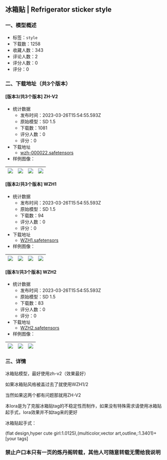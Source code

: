 ## 冰箱贴 | Refrigerator sticker style
### 一、模型概述

- 标签：`style`
- 下载数：1258
- 收藏人数：343
- 评论人数：2
- 评分人数：0
- 评分：0

### 二、下载地址（共3个版本）

#### [版本3/共3个版本] ZH-V2

- 统计数据
  - 发布时间：2023-03-26T15:54:55.593Z
  - 原始模型：SD 1.5
  - 下载数：1081
  - 评分人数：0
  - 评分：0
- 下载地址
  - [wzh-000022.safetensors](https://civitai.com/api/download/models/27307)
- 样例图像：

| <img src="https://image.civitai.com/xG1nkqKTMzGDvpLrqFT7WA/2dc0caff-1a4e-4b3e-fd6a-6611f81b2800/width=450/300635.jpeg" /> | <img src="https://image.civitai.com/xG1nkqKTMzGDvpLrqFT7WA/1f55ff65-5339-4c09-97bd-a13ae91c6700/width=450/300634.jpeg" /> | <img src="https://image.civitai.com/xG1nkqKTMzGDvpLrqFT7WA/d7930655-8089-4e77-def0-354f6d368600/width=450/300633.jpeg" /> | <img src="https://image.civitai.com/xG1nkqKTMzGDvpLrqFT7WA/11053ddc-b13a-40ee-7be2-b077732a9300/width=450/300632.jpeg" /> |
| ---- | ---- | ---- | ---- |

#### [版本2/共3个版本] WZH1

- 统计数据
  - 发布时间：2023-03-26T15:54:55.593Z
  - 原始模型：SD 1.5
  - 下载数：94
  - 评分人数：0
  - 评分：0
- 下载地址
  - [WZH1.safetensors](https://civitai.com/api/download/models/28701)
- 样例图像：

| <img src="https://image.civitai.com/xG1nkqKTMzGDvpLrqFT7WA/c12917fd-4ccf-49f9-5ec3-f496e14d5b00/width=450/323705.jpeg" /> | <img src="https://image.civitai.com/xG1nkqKTMzGDvpLrqFT7WA/a7b2accd-0f13-455b-21c7-cdebdcd71900/width=450/323704.jpeg" /> | <img src="https://image.civitai.com/xG1nkqKTMzGDvpLrqFT7WA/5ff05143-e179-4b30-5e8e-f3949a6be500/width=450/323703.jpeg" /> | <img src="https://image.civitai.com/xG1nkqKTMzGDvpLrqFT7WA/dd21acf3-faca-4f5b-8bec-d3ad82be9500/width=450/323702.jpeg" /> |
| ---- | ---- | ---- | ---- |

#### [版本1/共3个版本] WZH2

- 统计数据
  - 发布时间：2023-03-26T15:54:55.593Z
  - 原始模型：SD 1.5
  - 下载数：83
  - 评分人数：0
  - 评分：0
- 下载地址
  - [WZH2.safetensors](https://civitai.com/api/download/models/28702)
- 样例图像：

| <img src="https://image.civitai.com/xG1nkqKTMzGDvpLrqFT7WA/f10aa657-0e56-4117-d35f-4339706ad600/width=450/323708.jpeg" /> | <img src="https://image.civitai.com/xG1nkqKTMzGDvpLrqFT7WA/146c986c-f8e5-4b03-7535-258ed6f8bb00/width=450/323707.jpeg" /> | <img src="https://image.civitai.com/xG1nkqKTMzGDvpLrqFT7WA/e3c1285d-5223-4d8a-363e-cad571801200/width=450/323706.jpeg" /> |
| ---- | ---- | ---- |


### 三、详情
<p>冰箱贴模型，最好使用zh-v2（效果最好）</p><p>如果冰箱贴风格被盖过去了就使用WZH1/2</p><p>当然如果这两个都有问题那就用ZH-V2</p><p>本lora是为了克服冰箱贴tag的不稳定性而制作，如果没有特殊需求请使用冰箱贴起手式，lora效果并不如tag来的更好</p><p>冰箱贴起手式：</p><p>(flat design,hyper cute girl:1.0125),(multicolor,vector art,outline,:1.3401)+[your tags]</p><h3>禁止户口本只有一页的炼丹阁转载，其他人可随意转载无需给我说明</h3>
